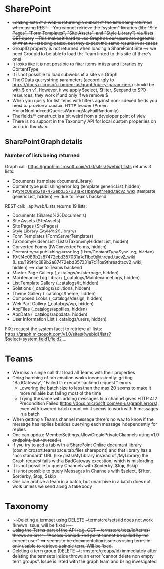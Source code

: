 ﻿
# SharePoint

- ~~Loading lists of a web is returning a subset of the lists being returned when using REST:~~
	~~- You cannot retrieve the "system" libraries (like "Site Pages", "Form Templates", "Site Assets", and "Style Library") via /lists GET query~~
	~~- This makes it hard to use Graph as our users are agnostic of what API is being called, but they expect the same results in all cases~~
- GroupID property is not returned when loading a SharePoint Site ==> we need GroupId to be able to load the Team linked to this site (if there's one)
- It looks like it is not possible to filter items in lists and libraries by ContentType
- It is not possible to load subwebs of a site via Graph
- The OData querystring parameters (accordingly to https://docs.microsoft.com/en-us/graph/query-parameters) should be with $ on v1. However, if we apply $select, $filter, $expand to SPO resources, they work if and only if we remove $
- When you query for list items with filters against non-indexed fields you need to provide a custom HTTP header (Prefer: HonorNonIndexedQueriesWarningMayFailRandomly)
- The fields/* construct is a bit weird from a developer point of view
- There is no support in the Taxonomy API for local custom properties on terms in the store

## SharePoint Graph details

### Number of lists being returned

Graph call: https://graph.microsoft.com/v1.0/sites/{webid}/lists returns 3 lists:
- Documents (template documentLibrary)
- Content type publishing error log (template genericList, hidden)
- 19:9f4c089b2a87472ebd357031a7c11be9@thread.tacv2_wiki (template genericList, hidden) ==> due to Teams backend

REST call: _api/web/Lists returns 19 lists:
- Documents (Shared%20Documents)
- Site Assets (SiteAssets)
- Site Pages (SitePages)
- Style Library (Style%20Library)
- Form Templates (FormServerTemplates)
- TaxonomyHiddenList (Lists/TaxonomyHiddenList, hidden)
- Converted Forms (IWConvertedForms, hidden)
- Content type publishing error log (Lists/ContentTypeSyncLog, hidden)
- 19:9f4c089b2a87472ebd357031a7c11be9@thread.tacv2_wiki (Lists/199f4c089b2a87472ebd357031a7c11be9threadtacv2_wiki, hidden) ==> due to Teams backend
- Master Page Gallery (_catalogs/masterpage, hidden)
- Maintenance Log Library (_catalogs/MaintenanceLogs, hidden)
- List Template Gallery (_catalogs/lt, hidden)
- Solutions (_catalogs/solutions, hidden)
- Theme Gallery (_catalogs/theme, hidden)
- Composed Looks (_catalogs/design, hidden)
- Web Part Gallery (_catalogs/wp, hidden)
- AppFiles (_catalogs/appfiles, hidden)
- AppData (_catalogs/appdata, hidden)
- User Information List (_catalogs/users, hidden)


FIX: request the system facet to retrieve all lists: https://graph.microsoft.com/v1.0/sites/{webid}/lists?$select=system,field1,field2,...


# Teams

- We miss a single call that load all Teams with their properties
- Doing batching of tab creation works inconsistently: getting "BadGateway", "Failed to execute backend request." errors. 
	- Lowering the batch size to less than the max 20 seems to make it more reliable but failing most of the time
	- Trying the same with adding messages to a channel gives HTTP 412	Precondition Failed (https://docs.microsoft.com/en-us/graph/errors), even with lowered batch count ==> it seems to work with 5 messages in a batch
- When getting a Teams channel message there's no way to know if the message has replies besides querying each message independently for replies
- ~~One can update MemberSettings.AllowCreatePrivateChannels using v1.0 endpoint, but not read it~~
- If you try to add a tab with a SharePoint Online document library (com.microsoft.teamspace.tab.files.sharepoint) and that library has a "non standard" URL (like /lists/MyLibrary instead of /MyLibrary) the Graph request fails with a BadGateway exception, which is misleading
- It is not possible to query Channels with $orderby, $top, $skip
- It is not possible to query Messages in Channels with $select, $filter, $orderby, $top, $skip
- One can archive a team in a batch, but unarchive in a batch does not work unless we send along a fake body

# Taxonomy

- ~~Deleting a termset using DELETE ~termstore/sets/id does not work (known issue, will be fixed)~~
- ~~Using the Terms part of the API (e.g. GET ~ termstore/sets/id/terms) throws an error : "Access Denied: End point cannot be called by the current user" ==> seems to be documentation issue as using terms in only usable to retrieve a single term. Will be fixed.~~
- Deleting a term group (DELETE ~termstore/groups/id) immediately after deleting the termsets inside throws an error "cannot delete non empty term groups". Issue is listed with the graph team and being investigated
